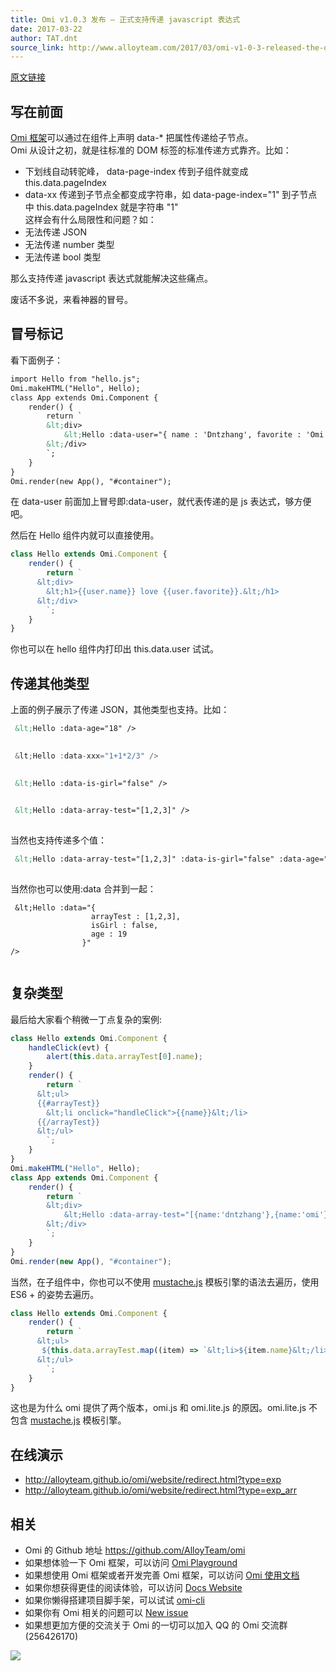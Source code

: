 ```yaml
---
title: Omi v1.0.3 发布 – 正式支持传递 javascript 表达式
date: 2017-03-22
author: TAT.dnt
source_link: http://www.alloyteam.com/2017/03/omi-v1-0-3-released-the-official-support-passing-javascript-expressions/
---
```


<!-- {% raw %} - for jekyll -->

[原文链接](https://github.com/AlloyTeam/omi/blob/master/tutorial/js-expression.md)

## 写在前面

[Omi 框架](https://github.com/AlloyTeam/omi)可以通过在组件上声明 data-\* 把属性传递给子节点。  
Omi 从设计之初，就是往标准的 DOM 标签的标准传递方式靠齐。比如：

-   下划线自动转驼峰， data-page-index 传到子组件就变成 this.data.pageIndex
-   data-xx 传递到子节点全都变成字符串，如 data-page-index="1" 到子节点中 this.data.pageIndex 就是字符串 "1"  
    这样会有什么局限性和问题？如：
-   无法传递 JSON
-   无法传递 number 类型
-   无法传递 bool 类型

那么支持传递 javascript 表达式就能解决这些痛点。

废话不多说，来看神器的冒号。

## 冒号标记

看下面例子：

```html
import Hello from "hello.js";
Omi.makeHTML("Hello", Hello);
class App extends Omi.Component {
    render() {
        return `
        &lt;div>
            &lt;Hello :data-user="{ name : 'Dntzhang', favorite : 'Omi' }" />
        &lt;/div>
        `;
    }
}
Omi.render(new App(), "#container");
```

在 data-user 前面加上冒号即:data-user，就代表传递的是 js 表达式，够方便吧。

然后在 Hello 组件内就可以直接使用。

```javascript
class Hello extends Omi.Component {
    render() {
        return `
      &lt;div>
        &lt;h1>{{user.name}} love {{user.favorite}}.&lt;/h1>
      &lt;/div>
        `;
    }
}
```

你也可以在 hello 组件内打印出 this.data.user 试试。

## 传递其他类型

上面的例子展示了传递 JSON，其他类型也支持。比如：

```html
 &lt;Hello :data-age="18" />
 
```

```c
 &lt;Hello :data-xxx="1+1*2/3" />
 
```

```html
 &lt;Hello :data-is-girl="false" />
 
```

```html
 &lt;Hello :data-array-test="[1,2,3]" />
 
```

当然也支持传递多个值：

```html
 &lt;Hello :data-array-test="[1,2,3]" :data-is-girl="false" :data-age="18"/>
 
```

当然你也可以使用:data 合并到一起：

     &lt;Hello :data="{
                      arrayTest : [1,2,3], 
                      isGirl : false, 
                      age : 19
                    }"
    />
     

## 复杂类型

最后给大家看个稍微一丁点复杂的案例:

```javascript
class Hello extends Omi.Component {
    handleClick(evt) {
        alert(this.data.arrayTest[0].name);
    }
    render() {
        return `
      &lt;ul>
      {{#arrayTest}}
        &lt;li onclick="handleClick">{{name}}&lt;/li>
      {{/arrayTest}}
      &lt;/ul>
        `;
    }
}
Omi.makeHTML("Hello", Hello);
class App extends Omi.Component {
    render() {
        return `
        &lt;div>
            &lt;Hello :data-array-test="[{name:'dntzhang'},{name:'omi'},{name:'AlloyTeam'}]" />
        &lt;/div>
        `;
    }
}
Omi.render(new App(), "#container");
```

当然，在子组件中，你也可以不使用 [mustache.js](https://github.com/janl/mustache.js) 模板引擎的语法去遍历，使用 ES6 + 的姿势去遍历。

```javascript
class Hello extends Omi.Component {
    render() {
        return `
      &lt;ul>
       ${this.data.arrayTest.map((item) => `&lt;li>${item.name}&lt;/li>`).join("")}
      &lt;/ul>
        `;
    }
}
```

这也是为什么 omi 提供了两个版本，omi.js 和 omi.lite.js 的原因。omi.lite.js 不包含 [mustache.js](https://github.com/janl/mustache.js) 模板引擎。

## 在线演示

-   <http://alloyteam.github.io/omi/website/redirect.html?type=exp>
-   <http://alloyteam.github.io/omi/website/redirect.html?type=exp_arr>

## 相关

-   Omi 的 Github 地址 <https://github.com/AlloyTeam/omi>
-   如果想体验一下 Omi 框架，可以访问 [Omi Playground](http://alloyteam.github.io/omi/example/playground/)
-   如果想使用 Omi 框架或者开发完善 Omi 框架，可以访问 [Omi 使用文档](https://github.com/AlloyTeam/omi/tree/master/docs#omi使用文档)
-   如果你想获得更佳的阅读体验，可以访问 [Docs Website](http://alloyteam.github.io/omi/website/docs.html)
-   如果你懒得搭建项目脚手架，可以试试 [omi-cli](https://github.com/AlloyTeam/omi/tree/master/cli)
-   如果你有 Omi 相关的问题可以 [New issue](https://github.com/AlloyTeam/omi/issues/new)
-   如果想更加方便的交流关于 Omi 的一切可以加入 QQ 的 Omi 交流群 (256426170)

![](http://images2015.cnblogs.com/blog/105416/201702/105416-20170208095745213-1049686133.png)


<!-- {% endraw %} - for jekyll -->
